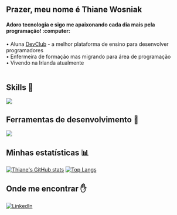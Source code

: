 
## Prazer, meu nome é <strong>Thiane Wosniak</strong>
<h4> Adoro tecnologia e sigo me apaixonando cada dia mais pela programação! :computer:</h1>  


• Aluna <a href="https://rodolfomori.com.br/devclub/">DevClub</a> - a melhor plataforma de ensino para desenvolver programadores
<br>
• Enfermeira de formação mas migrando para área de programação
<br>
• Vivendo na Irlanda atualmente
<br>
<br>
## Skills :rocket:
<p align="left">
  <a href="https://skillicons.dev">
    <img src="https://skillicons.dev/icons?i=html,css,js,c,cpp" />
  </a>
</p>

## Ferramentas de desenvolvimento :hammer:
<p align="left">
  <a href="https://skillicons.dev">
    <img src="https://skillicons.dev/icons?i=vscode,figma,git,github" />
  </a>
</p>

## Minhas estatísticas :bar_chart:
[![Thiane's GitHub stats](https://github-readme-stats.vercel.app/api?username=thianecw)](https://github.com/anuraghazra/github-readme-stats)
[![Top Langs](https://github-readme-stats.vercel.app/api/top-langs/?username=thianecw)](https://github.com/anuraghazra/github-readme-stats)

## Onde me encontrar :raised_hand:
<p align="left">
  <a href="https://www.linkedin.com/in/thiane-wosniak-7276a31a7/" title="LinkedIn">
  <img src="https://img.shields.io/badge/-Linkedin-0e76a8?style=flat-square&logo=Linkedin&logoColor=white&link=/" alt="LinkedIn"/></a>
